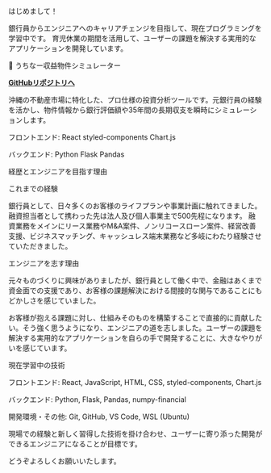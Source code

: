 はじめまして！

銀行員からエンジニアへのキャリアチェンジを目指して、現在プログラミングを学習中です。
育児休業の期間を活用して、ユーザーの課題を解決する実用的なアプリケーションを開発しています。

🏡 うちなー収益物件シミュレーター

[**GitHubリポジトリへ**](https://github.com/k213009/real-estate-simulation)

沖縄の不動産市場に特化した、プロ仕様の投資分析ツールです。元銀行員の経験を活かし、物件情報から銀行評価額や35年間の長期収支を瞬時にシミュレーションします。

フロントエンド: React styled-components Chart.js

バックエンド: Python Flask Pandas

経歴とエンジニアを目指す理由

これまでの経験

銀行員として、日々多くのお客様のライフプランや事業計画に触れてきました。融資担当者として携わった先は法人及び個人事業主で500先程になります。 融資業務をメインにリース業務やM&A案件、ノンリコースローン案件、経営改善支援、ビジネスマッチング、キャッシュレス端末業務など多岐にわたり経験させていただきました。

エンジニアを志す理由

元々ものづくりに興味がありましたが、銀行員として働く中で、金融はあくまで資金面での支援であり、お客様の課題解決における間接的な関与であることにもどかしさを感じていました。

お客様が抱える課題に対し、仕組みそのものを構築することで直接的に貢献したい。そう強く思うようになり、エンジニアの道を志しました。ユーザーの課題を解決する実用的なアプリケーションを自らの手で開発することに、大きなやりがいを感じています。


現在学習中の技術

フロントエンド: React, JavaScript, HTML, CSS, styled-components, Chart.js

バックエンド: Python, Flask, Pandas, numpy-financial

開発環境・その他: Git, GitHub, VS Code, WSL (Ubuntu)

現場での経験と新しく習得した技術を掛け合わせ、ユーザーに寄り添った開発ができるエンジニアになることが目標です。

どうぞよろしくお願いいたします。

